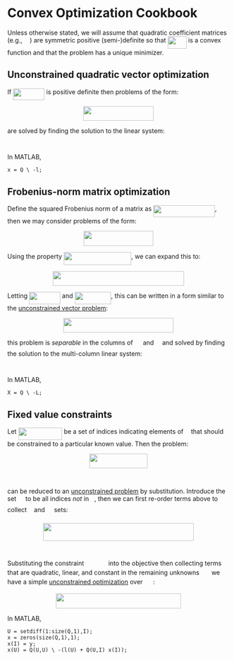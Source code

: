 # Convex Optimization Cookbook

Unless otherwise stated, we will assume that quadratic coefficient matrices
(e.g., <img src="/tex/1afcdb0f704394b16fe85fb40c45ca7a.svg?invert_in_darkmode&sanitize=true" align=middle width=12.99542474999999pt height=22.465723500000017pt/>) are symmetric positive (semi-)definite so that <img src="/tex/664cf1886128c5fc05c2213e395b3fb1.svg?invert_in_darkmode&sanitize=true" align=middle width=42.88131539999999pt height=27.91243950000002pt/> is a convex function
and that the problem has a unique minimizer.


## Unconstrained quadratic vector optimization

If <img src="/tex/46d925a52666f83a6cc30a3149bb09df.svg?invert_in_darkmode&sanitize=true" align=middle width=71.48480955pt height=26.17730939999998pt/> is positive definite then problems of the
form:

<p align="center"><img src="/tex/639507964724df427a0c7065e434056e.svg?invert_in_darkmode&sanitize=true" align=middle width=159.8191749pt height=32.990165999999995pt/></p>

are solved by finding the solution to the linear system:

<p align="center"><img src="/tex/791250a6dba531bc0fe98455637871be.svg?invert_in_darkmode&sanitize=true" align=middle width=63.942844349999994pt height=14.611878599999999pt/></p>

In MATLAB,

```
x = Q \ -l;
```

## Frobenius-norm matrix optimization

Define the squared Frobenius norm of a matrix as <img src="/tex/37a6f5089b6db546cd17b9419e5af093.svg?invert_in_darkmode&sanitize=true" align=middle width=139.75611705pt height=26.76175259999998pt/>, then we may consider problems of the form:

<p align="center"><img src="/tex/ae4e65e59044658f157f021b0850c835.svg?invert_in_darkmode&sanitize=true" align=middle width=157.97330505pt height=34.0919106pt/></p>

Using the property <img src="/tex/6971a8f2970cecbed7f73273ce032592.svg?invert_in_darkmode&sanitize=true" align=middle width=153.39403199999998pt height=29.190975000000005pt/>, we can expand
this to:

<p align="center"><img src="/tex/644e549d3b28cb63ebaa730951676c61.svg?invert_in_darkmode&sanitize=true" align=middle width=297.61737389999996pt height=32.990165999999995pt/></p>

Letting <img src="/tex/9eb4767e5eb2c4e40983c4cb0c33fedc.svg?invert_in_darkmode&sanitize=true" align=middle width=70.66656794999999pt height=27.91243950000002pt/> and <img src="/tex/23a3f7407c27e8d5ded6f25888f8b45c.svg?invert_in_darkmode&sanitize=true" align=middle width=82.60842974999998pt height=27.91243950000002pt/>, this can be written in a form
similar to the [unconstrained vector problem](#unconstrained):

<p align="center"><img src="/tex/95314afec086b1e23f0bdee35cb3ca82.svg?invert_in_darkmode&sanitize=true" align=middle width=249.32841119999998pt height=32.990165999999995pt/></p>

this problem is _separable_ in the columns of <img src="/tex/cbfb1b2a33b28eab8a3e59464768e810.svg?invert_in_darkmode&sanitize=true" align=middle width=14.908688849999992pt height=22.465723500000017pt/> and <img src="/tex/ddcb483302ed36a59286424aa5e0be17.svg?invert_in_darkmode&sanitize=true" align=middle width=11.18724254999999pt height=22.465723500000017pt/> and solved by finding
the solution to the multi-column linear system:

<p align="center"><img src="/tex/29a4f160c30f9322be68c54e72355d67.svg?invert_in_darkmode&sanitize=true" align=middle width=73.79439705pt height=14.42921205pt/></p>

In MATLAB,

```
X = Q \ -L;
```

## Fixed value constraints

Let <img src="/tex/48ceffddf7ca918284e3acbb9edeee97.svg?invert_in_darkmode&sanitize=true" align=middle width=99.62108309999999pt height=27.91243950000002pt/> be a set of indices indicating elements of <img src="/tex/332cc365a4987aacce0ead01b8bdcc0b.svg?invert_in_darkmode&sanitize=true" align=middle width=9.39498779999999pt height=14.15524440000002pt/> that
should be constrained to a particular known value. Then the problem:

<p align="center"><img src="/tex/56ac949606f724781f17c4d036bcdc2e.svg?invert_in_darkmode&sanitize=true" align=middle width=132.6141795pt height=32.990165999999995pt/></p>

<p align="center"><img src="/tex/81ca2973b757f21b01c41eae6990f5ee.svg?invert_in_darkmode&sanitize=true" align=middle width=177.37353149999998pt height=14.611878599999999pt/></p>

can be reduced to an [unconstrained problem](#unconstrained) by substitution.
Introduce the set <img src="/tex/6bac6ec50c01592407695ef84f457232.svg?invert_in_darkmode&sanitize=true" align=middle width=13.01596064999999pt height=22.465723500000017pt/> to be all indices _not_ in <img src="/tex/21fd4e8eecd6bdf1a4d3d6bd1fb8d733.svg?invert_in_darkmode&sanitize=true" align=middle width=8.515988249999989pt height=22.465723500000017pt/>, then we can first re-order
terms above to collect <img src="/tex/21fd4e8eecd6bdf1a4d3d6bd1fb8d733.svg?invert_in_darkmode&sanitize=true" align=middle width=8.515988249999989pt height=22.465723500000017pt/> and <img src="/tex/6bac6ec50c01592407695ef84f457232.svg?invert_in_darkmode&sanitize=true" align=middle width=13.01596064999999pt height=22.465723500000017pt/> sets:

<p align="center"><img src="/tex/8860fc71e64090299641b7c22fa31421.svg?invert_in_darkmode&sanitize=true" align=middle width=342.52072635pt height=39.452455349999994pt/></p>

<p align="center"><img src="/tex/e7bd8cff7d3043de8578dab4445d2ba3.svg?invert_in_darkmode&sanitize=true" align=middle width=124.7644827pt height=14.611878599999999pt/></p>

Substituting the constraint <img src="/tex/705583ffbc841720aaa905460dd09b06.svg?invert_in_darkmode&sanitize=true" align=middle width=47.50410884999998pt height=14.15524440000002pt/> into the objective then collecting terms
that are quadratic, linear, and constant in the remaining unknowns <img src="/tex/1e463ef25ae4c019b01284bed29e663a.svg?invert_in_darkmode&sanitize=true" align=middle width=19.58383019999999pt height=14.15524440000002pt/> we
have a simple [unconstrained optimization](#unconstrained) over <img src="/tex/1e463ef25ae4c019b01284bed29e663a.svg?invert_in_darkmode&sanitize=true" align=middle width=19.58383019999999pt height=14.15524440000002pt/>:

<p align="center"><img src="/tex/5508ebf4625f95425c329df99467e137.svg?invert_in_darkmode&sanitize=true" align=middle width=283.58057475pt height=33.230283899999996pt/></p>

In MATLAB, 

```
U = setdiff(1:size(Q,1),I);
x = zeros(size(Q,1),1);
x(I) = y;
x(U) = Q(U,U) \ -(l(U) + Q(U,I) x(I));
```

